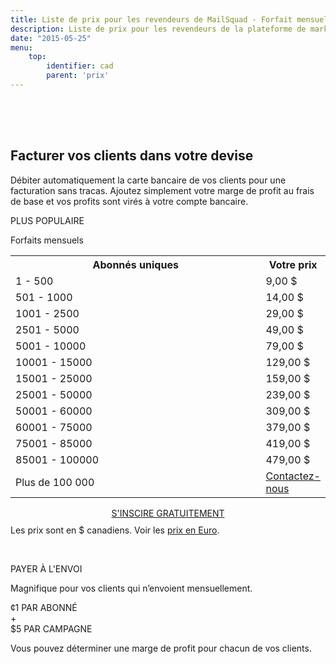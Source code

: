 ```yaml
---
title: Liste de prix pour les revendeurs de MailSquad - Forfait mensuel illimité ou paiement par envoi CAD
description: Liste de prix pour les revendeurs de la plateforme de marketing courriel en marque blanche MailSquad.
date: "2015-05-25"
menu:
    top:
        identifier: cad
        parent: 'prix'
---
```

<section class="price-2" style="padding-top:50px;">
        <div class="container">
            <div class="row">
                <div class="col-sm-12 ">
                    <h1>Facturer vos clients dans votre devise</h1>
                    <p class="lead">Débiter automatiquement la carte bancaire de vos clients pour une facturation sans tracas. Ajoutez simplement votre marge de profit au frais de base et vos profits sont virés à votre compte bancaire.</p>
                </div>
            </div>
        </div>
        <div class="container pricing">
            <div class="plans">
                <div class="plan">
                    <div class="top"><p>PLUS POPULAIRE</p></div>
                    <div class="title">
                        Forfaits mensuels
                        <table class="pricing-table">
                                <col width="80%">
                                <col width="20%">
                                <tr>
                                    <th>Abonnés uniques</th>
                                    <th>Votre prix</th>
                                </tr>
                                <tr>
                                    <td>1 - 500</td>
                                    <td>9,00 $</td>
                                </tr>
                                <tr>
                                    <td>501 - 1000</td>
                                    <td>14,00 $</td>
                                </tr>
                                <tr>
                                    <td>1001 - 2500</td>
                                    <td>29,00 $</td>
                                </tr>
                                <tr>
                                    <td>2501 - 5000</td>
                                    <td>49,00 $</td>
                                </tr>
                                <tr>
                                    <td>5001 - 10000</td>
                                    <td>79,00 $</td>
                                </tr>
                                <tr>
                                    <td>10001 - 15000</td>
                                    <td>129,00 $</td>
                                </tr>
                                <tr>
                                    <td>15001 - 25000</td>
                                    <td>159,00 $</td>
                                </tr>
                                <tr>
                                    <td>25001 - 50000</td>
                                    <td>239,00 $</td>
                                </tr>
                                <tr>
                                    <td>50001 - 60000</td>
                                    <td>309,00 $</td>
                                </tr>
                                <tr>
                                    <td>60001 - 75000</td>
                                    <td>379,00 $</td>
                                </tr>
                                <tr>
                                    <td>75001 - 85000</td>
                                    <td>419,00 $</td>
                                </tr>
                                <tr>
                                    <td>85001 - 100000</td>
                                    <td>479,00 $</td>
                                </tr>
                                 <tr>
                                    <td>Plus de 100 000</td>
                                    <td colspan="3"><a href="/fr/contact/">Contactez-nous</a></td>
                                </tr>             
                            </table>
                            <div class="btns" style="margin-top: 15px;text-align:center;">
                                <a class="btn btn-primary" href="https://app.mailsquad.com/login/signup?lang=fr">
                                    <span>S'INSCIRE GRATUITEMENT</span>
                                </a>
                            </div>
                    </div>
                    <div style="margin-top:10px">Les prix sont en $ canadiens. Voir les <a href="/fr/prix/eur/">prix en Euro</a>.</div>
                </div>
                <div class="plan">
                    <div class="top"><p>&nbsp;</p></div>
                    <div class="title">
                        PAYER À L'ENVOI
                        <p>Magnifique pour vos clients qui n’envoient mensuellement.</p>
                        <div class="price">
                            <div class="persubscriber">
                                <span class="currency">&cent;</span>1
                                <span class="period">PAR ABONNÉ</span>
                            </div>
                            <div style="width:10%;">+</div>
                            <div class="percampaign">
                                <span class="currency">$</span>5
                                <span class="period">PAR CAMPAGNE</span>
                            </div>
                        </div>
                        <p>Vous pouvez déterminer une marge de profit pour chacun de vos clients.</p>
                    </div>
                </div>
            </div>
        </div>
    </section>